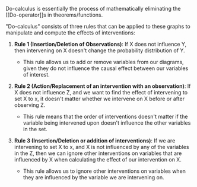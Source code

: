 Do-calculus is essentially the process of mathematically eliminating the [[Do-operator]]s in theorems/functions. 



"Do-calculus" consists of three rules that can be applied to these graphs to manipulate and compute the effects of interventions:

1. **Rule 1 (Insertion/Deletion of Observations)**: If X does not influence Y, then intervening on X doesn't change the probability distribution of Y.
	- This rule allows us to add or remove variables from our diagrams, given they do not influence the causal effect between our variables of interest.
	
    
2. **Rule 2 (Action/Replacement of an intervention with an observation)**: If X does not influence Z, and we want to find the effect of intervening to set X to x, it doesn't matter whether we intervene on X before or after observing Z.
	- This rule means that the order of interventions doesn't matter if the variable being intervened upon doesn't influence the other variables in the set.
    
3. **Rule 3 (Insertion/Deletion or addition of interventions)**: If we are intervening to set X to x, and X is not influenced by any of the variables in the Z, then we can ignore other interventions on variables that are influenced by X when calculating the effect of our intervention on X.
	- This rule allows us to ignore other interventions on variables when they are influenced by the variable we are intervening on.